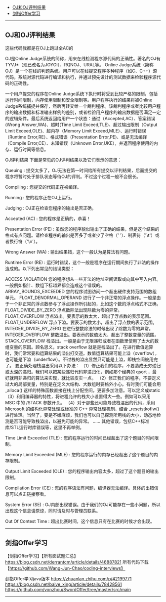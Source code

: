 - [OJ和OJ评判结果](#OJ和OJ评判结果)
- [剑指Offer学习](#剑指Offer学习)

---------------------------------------------------------------------------------------------------------------------

## OJ和OJ评判结果

这些代码我都是在OJ上跑过全AC的

OJ是Online Judge系统的简称，用来在线检测程序源代码的正确性。著名的OJ有TYVJ*（现已改名为JOYOI）、RQNOJ、URAL等。
Online Judge系统（简称OJ）是一个在线的判题系统。用户可以在线提交程序多种程序（如C、C++）源代码，系统对源代码进行编译和执行，并通过预先设计的测试数据来检验程序源代码的正确性。

一个用户提交的程序在Online Judge系统下执行时将受到比较严格的限制，包括运行时间限制，内存使用限制和安全限制等。用户程序执行的结果将被Online Judge系统捕捉并保存，然后再转交给一个裁判程序。该裁判程序或者比较用户程序的输出数据和标准输出样例的差别，或者检验用户程序的输出数据是否满足一定的逻辑条件。最后系统返回给用户一个状态：通过（Accepted,AC）、答案错误(Wrong Answer,WA)、超时(Time Limit Exceed,TLE)、超过输出限制（Output Limit Exceed,OLE)、超内存（Memory Limit Exceed,MLE）、运行时错误（Runtime Error,RE）、格式错误（Presentation Error,PE)、或是无法编译（Compile Error,CE）、未知错误（Unknown Error,UKE），并返回程序使用的内存、运行时间等信息。



OJ评判结果
下面是常见的OJ评判结果以及它们表示的意思：
 
Queuing : 提交太多了，OJ无法在第一时间给所有提交以评判结果，后面提交的程序将暂时处于排队状态等待OJ的评判。不过这个过程一般不会很长。
 
Compiling : 您提交的代码正在被编译。
 
Running : 您的程序正在OJ上运行。
 
Judging : OJ正在检查您程序的输出是否正确。
 
Accepted (AC) : 您的程序是正确的，恭喜！
 
Presentation Error (PE) : 虽然您的程序貌似输出了正确的结果，但是这个结果的格式有点问题。请检查程序的输出是否多了或者少了空格（' '）、制表符（'\t'）或者换行符（'\n'）。
 
Wrong Answer (WA) : 输出结果错，这个一般认为是算法有问题。
 
Runtime Error (RE) : 运行时错误，这个一般是程序在运行期间执行了非法的操作造成的。以下列出常见的错误类型：
 
ACCESS_VIOLATION 您的程序想从一些非法的地址空间读取或向其中写入内容。一般例如指针、数组下标越界都会造成这个错误的。
ARRAY_BOUNDS_EXCEEDED 您的程序试图访问一个超出硬件支持范围的数组单元。
FLOAT_DENORMAL_OPERAND 进行了一个非正常的浮点操作。一般是由于一个非正常的浮点数参与了浮点操作所引起的，比如这个数的浮点格式不正确。
FLOAT_DIVIDE_BY_ZERO 浮点数除法出现除数为零的异常。
FLOAT_OVERFLOW 浮点溢出。要表示的数太大，超出了浮点数的表示范围。
FLOAT_UNDERFLOW 浮点下溢。要表示的数太小，超出了浮点数的表示范围。
INTEGER_DIVIDE_BY_ZERO 在进行整数除法的时候出现了除数为零的异常。
INTEGER_OVERFLOW 整数溢出。要表示的数值太大，超出了整数变量的范围。
STACK_OVERFLOW 栈溢出。一般是由于无限递归或者在函数里使用了太大的数组变量的原因。顾名思义，stack overflow 就是是栈溢出了。在进行数值运算时，我们常常要和运算结果的溢出打交道。数值运算结果可能上溢（overflow），也可能是下溢（underflow）。不过栈的溢出显然只可能是上溢，即栈空间被用完了。
要正确处理栈溢出采用以下办法：
（1）修正我们的程序，不要造成无穷递归或太深的递归。我们可以把某些递归代码非递归化，例如那个经典的 qsort ，最好就用非递归的算法来实现，就比较皮实一点。
（2）修正我们的程序，不要定义过大的局部变量，特别是在定义大结构、大数组时要格外小心。有时我们可能会用 _alloca() 这样的特殊函数直接在栈上分配空间，更要多加注意。可以定义成static
（3）利用编译器的特性，将进程允许的栈大小设置得大一些。例如可以采用 MSC 中的 /STACK 参数开关。
（4）对于那些还可能导致栈溢出的代码，采用 Microsoft 的结构化异常处理或标准的 C++ 异常处理机制，结合 _resetstkoflw() 进行处理。当然了，要是不嫌麻烦，我们也可以自己探测所用栈的大小，动态地检测是否可能导致栈溢出，以避免可能的异常。
...... 其他错误，包括C++标准库/STL运行时库错误等，这里不再举例。
 
Time Limit Exceeded (TLE) : 您的程序运行的时间已经超出了这个题目的时间限制。
 
Memory Limit Exceeded (MLE) : 您的程序运行的内存已经超出了这个题目的内存限制。
 
Output Limit Exceeded (OLE) : 您的程序输出内容太多，超过了这个题目的输出限制。
 
Compilation Error (CE) : 您的程序语法有问题，编译器无法编译。具体的出错信息可以点击链接察看。
 
System Error (SE) : OJ内部出现错误。由于我们的OJ可能存在一些小问题，所以出现这个信息请原谅，同时请及时与管理员联系。
 
Out Of Contest Time : 超出比赛时间，这个信息只有在比赛的时候才会出现。



---------------------------------------------------------------------------------------------------------------------

## 剑指Offer学习


【剑指Offer学习】【所有面试题汇总】
https://blog.csdn.net/derrantcm/article/details/46887821
所有代码下载【https://github.com/Wang-Jun-Chao/coding-interviews】


剑指Offer学习java版本
https://zhuanlan.zhihu.com/p/42199771
https://blog.csdn.net/baiye_xing/article/details/78428561
https://github.com/vonzhou/SwordOffer/tree/master/src/main



---------------------------------------------------------------------------------------------------------------------
















